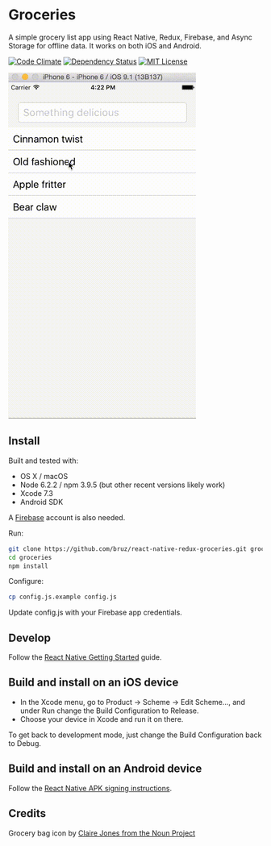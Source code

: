 # Groceries

A simple grocery list app using React Native, Redux, Firebase, and Async Storage for offline data. It works on both iOS and Android.

[![Code Climate](https://codeclimate.com/github/bruz/react-native-redux-groceries/badges/gpa.svg)](https://codeclimate.com/github/bruz/react-native-redux-groceries)
[![Dependency Status](https://david-dm.org/bruz/react-native-redux-groceries.svg)](https://david-dm.org/bruz/react-native-redux-groceries)
[![MIT License](https://img.shields.io/github/license/bruz/react-native-redux-groceries.svg)](https://github.com/bruz/react-native-redux-groceries/blob/master/LICENSE)

![demo](demo.gif)

## Install

Built and tested with:

* OS X / macOS
* Node 6.2.2 / npm 3.9.5 (but other recent versions likely work)
* Xcode 7.3
* Android SDK

A [Firebase](https://firebase.google.com) account is also needed.

Run:

```bash
git clone https://github.com/bruz/react-native-redux-groceries.git groceries
cd groceries
npm install
```

Configure:

```bash
cp config.js.example config.js
```

Update config.js with your Firebase app credentials.

## Develop

Follow the [React Native Getting Started](https://facebook.github.io/react-native/docs/getting-started.html) guide.

## Build and install on an iOS device

* In the Xcode menu, go to Product -> Scheme -> Edit Scheme..., and under Run change the Build Configuration to Release.
* Choose your device in Xcode and run it on there.

To get back to development mode, just change the Build Configuration back to Debug.

## Build and install on an Android device

Follow the [React Native APK signing instructions](https://facebook.github.io/react-native/docs/signed-apk-android.html).

## Credits

Grocery bag icon by [Claire Jones from the Noun Project](https://thenounproject.com/hivernoir)
